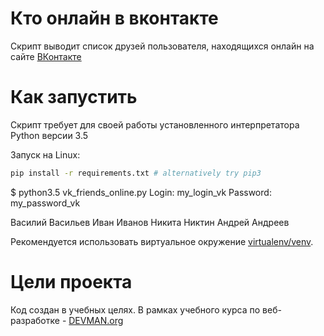 # Кто онлайн в вконтакте

Скрипт выводит список друзей пользователя, находящихся онлайн на сайте [ВКонтакте](https://vk.com)

# Как запустить

Скрипт требует для своей работы установленного интерпретатора Python версии 3.5

Запуск на Linux:

```bash
pip install -r requirements.txt # alternatively try pip3
```
$ python3.5 vk_friends_online.py
Login: my_login_vk
Password: my_password_vk

Василий Васильев
Иван Иванов
Никита Никтин
Андрей Андреев


Рекомендуется использовать виртуальное окружение [virtualenv/venv](https://devman.org/encyclopedia/pip/pip_virtualenv/).

# Цели проекта

Код создан в учебных целях. В рамках учебного курса по веб-разработке - [DEVMAN.org](https://devman.org)